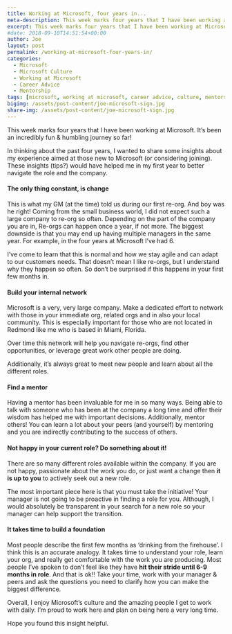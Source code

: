 ```yaml
---
title: Working at Microsoft, four years in...
meta-description: This week marks four years that I have been working at Microsoft. It’s been an incredibly fun & humbling journey so far! In thinking about the past four years...
excerpt: This week marks four years that I have been working at Microsoft. It’s been an incredibly fun & humbling journey so far! In thinking about the past four years...
#date: 2018-09-10T14:51:54+00:00
author: Joe
layout: post
permalink: /working-at-microsoft-four-years-in/
categories:
  - Microsoft
  - Microsoft Culture
  - Working at Microsoft
  - Career Advice
  - Mentorship
tags: [microsoft, working at microsoft, career advice, culture, mentorship]
bigimg: /assets/post-content/joe-microsoft-sign.jpg
share-img: /assets/post-content/joe-microsoft-sign.jpg
---
```

This week marks four years that I have been working at Microsoft. It’s been an incredibly fun & humbling journey so far!

In thinking about the past four years, I wanted to share some insights about my experience aimed at those new to Microsoft (or considering joining). These insights (tips?) would have helped me in my first year to better navigate the role and the company.

#### The only thing constant, is change

This is what my GM (at the time) told us during our first re-org. And boy was he right! Coming from the small business world, I did not expect such a large company to re-org so often. Depending on the part of the company you are in, Re-orgs can happen once a year, if not more. The biggest downside is that you may end up having multiple managers in the same year. For example, in the four years at Microsoft I’ve had 6.

I’ve come to learn that this is normal and how we stay agile and can adapt to our customers needs. That doesn’t mean I like re-orgs, but I understand why they happen so often. So don’t be surprised if this happens in your first few months in.

#### Build your internal network

Microsoft is a very, very large company. Make a dedicated effort to network with those in your immediate org, related orgs and in also your local community. This is especially important for those who are not located in Redmond like me who is based in Miami, Florida.

Over time this network will help you navigate re-orgs, find other opportunities, or leverage great work other people are doing.

Additionally, it’s always great to meet new people and learn about all the different roles.

#### Find a mentor

Having a mentor has been invaluable for me in so many ways. Being able to talk with someone who has been at the company a long time and offer their wisdom has helped me with important decisions. Additionally, mentor others! You can learn a lot about your peers (and yourself) by mentoring and you are indirectly contributing to the success of others.

#### Not happy in your current role? Do something about it! 

There are so many different roles available within the company. If you are not happy, passionate about the work you do, or just want a change then **it is up to you** to actively seek out a new role.

The most important piece here is that you must take the initiative! Your manager is not going to be proactive in finding a role for you. Although, I would absolutely be transparent in your search for a new role so your manager can help support the transition.

#### It takes time to build a foundation

Most people describe the first few months as ‘drinking from the firehouse’. I think this is an accurate analogy. It takes time to understand your role, learn your org, and really get comfortable with the work you are producing. Most people I’ve spoken to don’t feel like they have **hit their stride until 6-9 months in role**. And that is ok!! Take your time, work with your manager & peers and ask the questions you need to clarify how you can make the biggest difference.

Overall, I enjoy Microsoft’s culture and the amazing people I get to work with daily. I’m proud to work here and plan on being here a very long time.

Hope you found this insight helpful.

